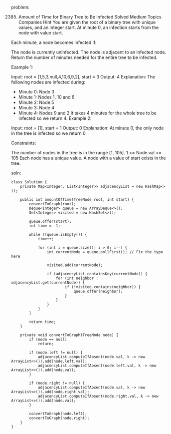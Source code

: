 problem:

2385. Amount of Time for Binary Tree to Be Infected
Solved
Medium
Topics
Companies
Hint
You are given the root of a binary tree with unique values, and an integer start. At minute 0, an infection starts from the node with value start.

Each minute, a node becomes infected if:

The node is currently uninfected.
The node is adjacent to an infected node.
Return the number of minutes needed for the entire tree to be infected.

 

Example 1:


Input: root = [1,5,3,null,4,10,6,9,2], start = 3
Output: 4
Explanation: The following nodes are infected during:
- Minute 0: Node 3
- Minute 1: Nodes 1, 10 and 6
- Minute 2: Node 5
- Minute 3: Node 4
- Minute 4: Nodes 9 and 2
It takes 4 minutes for the whole tree to be infected so we return 4.
Example 2:


Input: root = [1], start = 1
Output: 0
Explanation: At minute 0, the only node in the tree is infected so we return 0.
 

Constraints:

The number of nodes in the tree is in the range [1, 105].
1 <= Node.val <= 105
Each node has a unique value.
A node with a value of start exists in the tree.

soln:
```
class Solution {
    private Map<Integer, List<Integer>> adjacencyList = new HashMap<>();

    public int amountOfTime(TreeNode root, int start) {
        convertToGraph(root);
        Deque<Integer> queue = new ArrayDeque<>();
        Set<Integer> visited = new HashSet<>();

        queue.offer(start);
        int time = -1;

        while (!queue.isEmpty()) {
            time++;

            for (int i = queue.size(); i > 0; i--) {
                int currentNode = queue.pollFirst(); // Fix the typo here

                visited.add(currentNode);

                if (adjacencyList.containsKey(currentNode)) {
                    for (int neighbor : adjacencyList.get(currentNode)) {
                        if (!visited.contains(neighbor)) {
                            queue.offer(neighbor);
                        }
                    }
                }
            }
        }

        return time;
    }

    private void convertToGraph(TreeNode node) {
        if (node == null)
            return;

        if (node.left != null) {
            adjacencyList.computeIfAbsent(node.val, k -> new ArrayList<>()).add(node.left.val);
            adjacencyList.computeIfAbsent(node.left.val, k -> new ArrayList<>()).add(node.val);
        }

        if (node.right != null) {
            adjacencyList.computeIfAbsent(node.val, k -> new ArrayList<>()).add(node.right.val);
            adjacencyList.computeIfAbsent(node.right.val, k -> new ArrayList<>()).add(node.val);
        }

        convertToGraph(node.left);
        convertToGraph(node.right);
    }
}
```